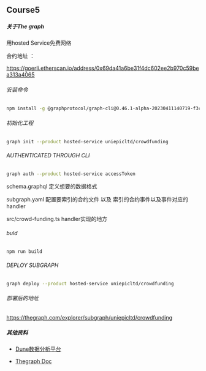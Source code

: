 ## Course5

##### 关于The graph



用hosted Service免费网络



合约地址 ：

https://goerli.etherscan.io/address/0x69da41a6be31f4dc602ee2b970c59bea313a4065

###### 安装命令

```bash
npm install -g @graphprotocol/graph-cli@0.46.1-alpha-20230411140719-f3c5e56
```

###### 初始化工程

```bash
graph init --product hosted-service uniepicltd/crowdfunding
```

###### AUTHENTICATED THROUGH CLI

```bash
graph auth --product hosted-service accessToken
```



schema.graphql 定义想要的数据格式



subgraph.yaml  配置要索引的合约文件 以及 索引的合约事件以及事件对应的handler



src/crowd-funding.ts  handler实现的地方

###### buld

```bash
npm run build
```

###### DEPLOY SUBGRAPH

```bash
graph deploy --product hosted-service uniepicltd/crowdfunding
```

###### 部署后的地址



https://thegraph.com/explorer/subgraph/uniepicltd/crowdfunding

##### 其他资料

- [Dune数据分析平台](https://sixdegreelab.gitbook.io/mastering-chain-analytics/)

- [Thegraph Doc](https://thegraph.com/docs/en/cookbook/quick-start/)

  



